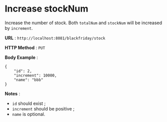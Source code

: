 # Increase stockNum

Increase the number of stock. Both `totalNum` and `stockNum` will be increased by `increment`. 

**URL** : `http://localhost:8081/blackfriday/stock`

**HTTP Method** : `PUT`

**Body Example** : 
```
{
    "id": 2,
    "increment": 10000,
    "name": "bbb"
}
```

**Notes** :
* `id` should exist ;
* `increment` should be positive ;
* `name` is optional.
